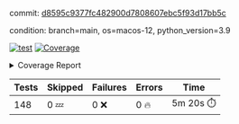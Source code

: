 commit: [d8595c9377fc482900d7808607ebc5f93d17bb5c](https://github.com/rcmdnk/homebrew-file/tree/d8595c9377fc482900d7808607ebc5f93d17bb5c)

condition: branch=main, os=macos-12, python_version=3.9

[![test](https://github.com/rcmdnk/homebrew-file/actions/workflows/test.yml/badge.svg)](https://github.com/rcmdnk/homebrew-file/actions/runs/4344966359)
<a href="https://github.com/rcmdnk/homebrew-file/blob/d8595c9377fc482900d7808607ebc5f93d17bb5c/README.md"><img alt="Coverage" src="https://img.shields.io/badge/Coverage-53%25-orange.svg" /></a><details><summary>Coverage Report </summary><table><tr><th>File</th><th>Stmts</th><th>Miss</th><th>Cover</th><th>Missing</th></tr><tbody><tr><td colspan="5"><b>bin</b></td></tr><tr><td>&nbsp; &nbsp;<a href="https://github.com/rcmdnk/homebrew-file/blob/d8595c9377fc482900d7808607ebc5f93d17bb5c/bin/brew-file">brew-file</a></td><td>1869</td><td>877</td><td>53%</td><td><a href="https://github.com/rcmdnk/homebrew-file/blob/d8595c9377fc482900d7808607ebc5f93d17bb5c/bin/brew-file#L43-L58">43&ndash;58</a>, <a href="https://github.com/rcmdnk/homebrew-file/blob/d8595c9377fc482900d7808607ebc5f93d17bb5c/bin/brew-file#L63-L65">63&ndash;65</a>, <a href="https://github.com/rcmdnk/homebrew-file/blob/d8595c9377fc482900d7808607ebc5f93d17bb5c/bin/brew-file#L153">153</a>, <a href="https://github.com/rcmdnk/homebrew-file/blob/d8595c9377fc482900d7808607ebc5f93d17bb5c/bin/brew-file#L265">265</a>, <a href="https://github.com/rcmdnk/homebrew-file/blob/d8595c9377fc482900d7808607ebc5f93d17bb5c/bin/brew-file#L284">284</a>, <a href="https://github.com/rcmdnk/homebrew-file/blob/d8595c9377fc482900d7808607ebc5f93d17bb5c/bin/brew-file#L290">290</a>, <a href="https://github.com/rcmdnk/homebrew-file/blob/d8595c9377fc482900d7808607ebc5f93d17bb5c/bin/brew-file#L315">315</a>, <a href="https://github.com/rcmdnk/homebrew-file/blob/d8595c9377fc482900d7808607ebc5f93d17bb5c/bin/brew-file#L335">335</a>, <a href="https://github.com/rcmdnk/homebrew-file/blob/d8595c9377fc482900d7808607ebc5f93d17bb5c/bin/brew-file#L338-L341">338&ndash;341</a>, <a href="https://github.com/rcmdnk/homebrew-file/blob/d8595c9377fc482900d7808607ebc5f93d17bb5c/bin/brew-file#L355-L361">355&ndash;361</a>, <a href="https://github.com/rcmdnk/homebrew-file/blob/d8595c9377fc482900d7808607ebc5f93d17bb5c/bin/brew-file#L394-L400">394&ndash;400</a>, <a href="https://github.com/rcmdnk/homebrew-file/blob/d8595c9377fc482900d7808607ebc5f93d17bb5c/bin/brew-file#L410-L421">410&ndash;421</a>, <a href="https://github.com/rcmdnk/homebrew-file/blob/d8595c9377fc482900d7808607ebc5f93d17bb5c/bin/brew-file#L610">610</a>, <a href="https://github.com/rcmdnk/homebrew-file/blob/d8595c9377fc482900d7808607ebc5f93d17bb5c/bin/brew-file#L612">612</a>, <a href="https://github.com/rcmdnk/homebrew-file/blob/d8595c9377fc482900d7808607ebc5f93d17bb5c/bin/brew-file#L614">614</a>, <a href="https://github.com/rcmdnk/homebrew-file/blob/d8595c9377fc482900d7808607ebc5f93d17bb5c/bin/brew-file#L631-L635">631&ndash;635</a>, <a href="https://github.com/rcmdnk/homebrew-file/blob/d8595c9377fc482900d7808607ebc5f93d17bb5c/bin/brew-file#L648-L653">648&ndash;653</a>, <a href="https://github.com/rcmdnk/homebrew-file/blob/d8595c9377fc482900d7808607ebc5f93d17bb5c/bin/brew-file#L663">663</a>, <a href="https://github.com/rcmdnk/homebrew-file/blob/d8595c9377fc482900d7808607ebc5f93d17bb5c/bin/brew-file#L679">679</a>, <a href="https://github.com/rcmdnk/homebrew-file/blob/d8595c9377fc482900d7808607ebc5f93d17bb5c/bin/brew-file#L683-L687">683&ndash;687</a>, <a href="https://github.com/rcmdnk/homebrew-file/blob/d8595c9377fc482900d7808607ebc5f93d17bb5c/bin/brew-file#L705-L719">705&ndash;719</a>, <a href="https://github.com/rcmdnk/homebrew-file/blob/d8595c9377fc482900d7808607ebc5f93d17bb5c/bin/brew-file#L812-L827">812&ndash;827</a>, <a href="https://github.com/rcmdnk/homebrew-file/blob/d8595c9377fc482900d7808607ebc5f93d17bb5c/bin/brew-file#L851">851</a>, <a href="https://github.com/rcmdnk/homebrew-file/blob/d8595c9377fc482900d7808607ebc5f93d17bb5c/bin/brew-file#L862-L863">862&ndash;863</a>, <a href="https://github.com/rcmdnk/homebrew-file/blob/d8595c9377fc482900d7808607ebc5f93d17bb5c/bin/brew-file#L871">871</a>, <a href="https://github.com/rcmdnk/homebrew-file/blob/d8595c9377fc482900d7808607ebc5f93d17bb5c/bin/brew-file#L884-L889">884&ndash;889</a>, <a href="https://github.com/rcmdnk/homebrew-file/blob/d8595c9377fc482900d7808607ebc5f93d17bb5c/bin/brew-file#L893-L895">893&ndash;895</a>, <a href="https://github.com/rcmdnk/homebrew-file/blob/d8595c9377fc482900d7808607ebc5f93d17bb5c/bin/brew-file#L899-L902">899&ndash;902</a>, <a href="https://github.com/rcmdnk/homebrew-file/blob/d8595c9377fc482900d7808607ebc5f93d17bb5c/bin/brew-file#L995-L997">995&ndash;997</a>, <a href="https://github.com/rcmdnk/homebrew-file/blob/d8595c9377fc482900d7808607ebc5f93d17bb5c/bin/brew-file#L1000">1000</a>, <a href="https://github.com/rcmdnk/homebrew-file/blob/d8595c9377fc482900d7808607ebc5f93d17bb5c/bin/brew-file#L1006">1006</a>, <a href="https://github.com/rcmdnk/homebrew-file/blob/d8595c9377fc482900d7808607ebc5f93d17bb5c/bin/brew-file#L1029-L1032">1029&ndash;1032</a>, <a href="https://github.com/rcmdnk/homebrew-file/blob/d8595c9377fc482900d7808607ebc5f93d17bb5c/bin/brew-file#L1094">1094</a>, <a href="https://github.com/rcmdnk/homebrew-file/blob/d8595c9377fc482900d7808607ebc5f93d17bb5c/bin/brew-file#L1123">1123</a>, <a href="https://github.com/rcmdnk/homebrew-file/blob/d8595c9377fc482900d7808607ebc5f93d17bb5c/bin/brew-file#L1154">1154</a>, <a href="https://github.com/rcmdnk/homebrew-file/blob/d8595c9377fc482900d7808607ebc5f93d17bb5c/bin/brew-file#L1157">1157</a>, <a href="https://github.com/rcmdnk/homebrew-file/blob/d8595c9377fc482900d7808607ebc5f93d17bb5c/bin/brew-file#L1169">1169</a>, <a href="https://github.com/rcmdnk/homebrew-file/blob/d8595c9377fc482900d7808607ebc5f93d17bb5c/bin/brew-file#L1171">1171</a>, <a href="https://github.com/rcmdnk/homebrew-file/blob/d8595c9377fc482900d7808607ebc5f93d17bb5c/bin/brew-file#L1202">1202</a>, <a href="https://github.com/rcmdnk/homebrew-file/blob/d8595c9377fc482900d7808607ebc5f93d17bb5c/bin/brew-file#L1207-L1210">1207&ndash;1210</a>, <a href="https://github.com/rcmdnk/homebrew-file/blob/d8595c9377fc482900d7808607ebc5f93d17bb5c/bin/brew-file#L1212-L1215">1212&ndash;1215</a>, <a href="https://github.com/rcmdnk/homebrew-file/blob/d8595c9377fc482900d7808607ebc5f93d17bb5c/bin/brew-file#L1244-L1254">1244&ndash;1254</a>, <a href="https://github.com/rcmdnk/homebrew-file/blob/d8595c9377fc482900d7808607ebc5f93d17bb5c/bin/brew-file#L1257-L1260">1257&ndash;1260</a>, <a href="https://github.com/rcmdnk/homebrew-file/blob/d8595c9377fc482900d7808607ebc5f93d17bb5c/bin/brew-file#L1263-L1269">1263&ndash;1269</a>, <a href="https://github.com/rcmdnk/homebrew-file/blob/d8595c9377fc482900d7808607ebc5f93d17bb5c/bin/brew-file#L1275">1275</a>, <a href="https://github.com/rcmdnk/homebrew-file/blob/d8595c9377fc482900d7808607ebc5f93d17bb5c/bin/brew-file#L1281">1281</a>, <a href="https://github.com/rcmdnk/homebrew-file/blob/d8595c9377fc482900d7808607ebc5f93d17bb5c/bin/brew-file#L1287-L1292">1287&ndash;1292</a>, <a href="https://github.com/rcmdnk/homebrew-file/blob/d8595c9377fc482900d7808607ebc5f93d17bb5c/bin/brew-file#L1303-L1325">1303&ndash;1325</a>, <a href="https://github.com/rcmdnk/homebrew-file/blob/d8595c9377fc482900d7808607ebc5f93d17bb5c/bin/brew-file#L1353">1353</a>, <a href="https://github.com/rcmdnk/homebrew-file/blob/d8595c9377fc482900d7808607ebc5f93d17bb5c/bin/brew-file#L1369-L1377">1369&ndash;1377</a>, <a href="https://github.com/rcmdnk/homebrew-file/blob/d8595c9377fc482900d7808607ebc5f93d17bb5c/bin/brew-file#L1382-L1401">1382&ndash;1401</a>, <a href="https://github.com/rcmdnk/homebrew-file/blob/d8595c9377fc482900d7808607ebc5f93d17bb5c/bin/brew-file#L1406-L1410">1406&ndash;1410</a>, <a href="https://github.com/rcmdnk/homebrew-file/blob/d8595c9377fc482900d7808607ebc5f93d17bb5c/bin/brew-file#L1424-L1471">1424&ndash;1471</a>, <a href="https://github.com/rcmdnk/homebrew-file/blob/d8595c9377fc482900d7808607ebc5f93d17bb5c/bin/brew-file#L1474-L1505">1474&ndash;1505</a>, <a href="https://github.com/rcmdnk/homebrew-file/blob/d8595c9377fc482900d7808607ebc5f93d17bb5c/bin/brew-file#L1510-L1542">1510&ndash;1542</a>, <a href="https://github.com/rcmdnk/homebrew-file/blob/d8595c9377fc482900d7808607ebc5f93d17bb5c/bin/brew-file#L1545-L1627">1545&ndash;1627</a>, <a href="https://github.com/rcmdnk/homebrew-file/blob/d8595c9377fc482900d7808607ebc5f93d17bb5c/bin/brew-file#L1630-L1638">1630&ndash;1638</a>, <a href="https://github.com/rcmdnk/homebrew-file/blob/d8595c9377fc482900d7808607ebc5f93d17bb5c/bin/brew-file#L1651">1651</a>, <a href="https://github.com/rcmdnk/homebrew-file/blob/d8595c9377fc482900d7808607ebc5f93d17bb5c/bin/brew-file#L1656">1656</a>, <a href="https://github.com/rcmdnk/homebrew-file/blob/d8595c9377fc482900d7808607ebc5f93d17bb5c/bin/brew-file#L1661-L1700">1661&ndash;1700</a>, <a href="https://github.com/rcmdnk/homebrew-file/blob/d8595c9377fc482900d7808607ebc5f93d17bb5c/bin/brew-file#L1704-L1819">1704&ndash;1819</a>, <a href="https://github.com/rcmdnk/homebrew-file/blob/d8595c9377fc482900d7808607ebc5f93d17bb5c/bin/brew-file#L1829-L1841">1829&ndash;1841</a>, <a href="https://github.com/rcmdnk/homebrew-file/blob/d8595c9377fc482900d7808607ebc5f93d17bb5c/bin/brew-file#L1845">1845</a>, <a href="https://github.com/rcmdnk/homebrew-file/blob/d8595c9377fc482900d7808607ebc5f93d17bb5c/bin/brew-file#L1852-L1932">1852&ndash;1932</a>, <a href="https://github.com/rcmdnk/homebrew-file/blob/d8595c9377fc482900d7808607ebc5f93d17bb5c/bin/brew-file#L1939-L1980">1939&ndash;1980</a>, <a href="https://github.com/rcmdnk/homebrew-file/blob/d8595c9377fc482900d7808607ebc5f93d17bb5c/bin/brew-file#L1983-L1990">1983&ndash;1990</a>, <a href="https://github.com/rcmdnk/homebrew-file/blob/d8595c9377fc482900d7808607ebc5f93d17bb5c/bin/brew-file#L1994-L1995">1994&ndash;1995</a>, <a href="https://github.com/rcmdnk/homebrew-file/blob/d8595c9377fc482900d7808607ebc5f93d17bb5c/bin/brew-file#L2000-L2044">2000&ndash;2044</a>, <a href="https://github.com/rcmdnk/homebrew-file/blob/d8595c9377fc482900d7808607ebc5f93d17bb5c/bin/brew-file#L2050-L2086">2050&ndash;2086</a>, <a href="https://github.com/rcmdnk/homebrew-file/blob/d8595c9377fc482900d7808607ebc5f93d17bb5c/bin/brew-file#L2089-L2095">2089&ndash;2095</a>, <a href="https://github.com/rcmdnk/homebrew-file/blob/d8595c9377fc482900d7808607ebc5f93d17bb5c/bin/brew-file#L2099-L2107">2099&ndash;2107</a>, <a href="https://github.com/rcmdnk/homebrew-file/blob/d8595c9377fc482900d7808607ebc5f93d17bb5c/bin/brew-file#L2115-L2123">2115&ndash;2123</a>, <a href="https://github.com/rcmdnk/homebrew-file/blob/d8595c9377fc482900d7808607ebc5f93d17bb5c/bin/brew-file#L2127-L2129">2127&ndash;2129</a>, <a href="https://github.com/rcmdnk/homebrew-file/blob/d8595c9377fc482900d7808607ebc5f93d17bb5c/bin/brew-file#L2133">2133</a>, <a href="https://github.com/rcmdnk/homebrew-file/blob/d8595c9377fc482900d7808607ebc5f93d17bb5c/bin/brew-file#L2137-L2145">2137&ndash;2145</a>, <a href="https://github.com/rcmdnk/homebrew-file/blob/d8595c9377fc482900d7808607ebc5f93d17bb5c/bin/brew-file#L2155-L2324">2155&ndash;2324</a>, <a href="https://github.com/rcmdnk/homebrew-file/blob/d8595c9377fc482900d7808607ebc5f93d17bb5c/bin/brew-file#L2330-L2482">2330&ndash;2482</a>, <a href="https://github.com/rcmdnk/homebrew-file/blob/d8595c9377fc482900d7808607ebc5f93d17bb5c/bin/brew-file#L2510">2510</a>, <a href="https://github.com/rcmdnk/homebrew-file/blob/d8595c9377fc482900d7808607ebc5f93d17bb5c/bin/brew-file#L2535">2535</a>, <a href="https://github.com/rcmdnk/homebrew-file/blob/d8595c9377fc482900d7808607ebc5f93d17bb5c/bin/brew-file#L2616">2616</a>, <a href="https://github.com/rcmdnk/homebrew-file/blob/d8595c9377fc482900d7808607ebc5f93d17bb5c/bin/brew-file#L2621-L2632">2621&ndash;2632</a>, <a href="https://github.com/rcmdnk/homebrew-file/blob/d8595c9377fc482900d7808607ebc5f93d17bb5c/bin/brew-file#L2661-L2668">2661&ndash;2668</a>, <a href="https://github.com/rcmdnk/homebrew-file/blob/d8595c9377fc482900d7808607ebc5f93d17bb5c/bin/brew-file#L2693">2693</a>, <a href="https://github.com/rcmdnk/homebrew-file/blob/d8595c9377fc482900d7808607ebc5f93d17bb5c/bin/brew-file#L2705">2705</a>, <a href="https://github.com/rcmdnk/homebrew-file/blob/d8595c9377fc482900d7808607ebc5f93d17bb5c/bin/brew-file#L2721">2721</a>, <a href="https://github.com/rcmdnk/homebrew-file/blob/d8595c9377fc482900d7808607ebc5f93d17bb5c/bin/brew-file#L2735-L2739">2735&ndash;2739</a>, <a href="https://github.com/rcmdnk/homebrew-file/blob/d8595c9377fc482900d7808607ebc5f93d17bb5c/bin/brew-file#L2743-L2746">2743&ndash;2746</a>, <a href="https://github.com/rcmdnk/homebrew-file/blob/d8595c9377fc482900d7808607ebc5f93d17bb5c/bin/brew-file#L2749-L2752">2749&ndash;2752</a>, <a href="https://github.com/rcmdnk/homebrew-file/blob/d8595c9377fc482900d7808607ebc5f93d17bb5c/bin/brew-file#L2755-L2763">2755&ndash;2763</a>, <a href="https://github.com/rcmdnk/homebrew-file/blob/d8595c9377fc482900d7808607ebc5f93d17bb5c/bin/brew-file#L2792-L2799">2792&ndash;2799</a>, <a href="https://github.com/rcmdnk/homebrew-file/blob/d8595c9377fc482900d7808607ebc5f93d17bb5c/bin/brew-file#L2810-L2817">2810&ndash;2817</a>, <a href="https://github.com/rcmdnk/homebrew-file/blob/d8595c9377fc482900d7808607ebc5f93d17bb5c/bin/brew-file#L2898-L2900">2898&ndash;2900</a>, <a href="https://github.com/rcmdnk/homebrew-file/blob/d8595c9377fc482900d7808607ebc5f93d17bb5c/bin/brew-file#L2919">2919</a>, <a href="https://github.com/rcmdnk/homebrew-file/blob/d8595c9377fc482900d7808607ebc5f93d17bb5c/bin/brew-file#L2925">2925</a>, <a href="https://github.com/rcmdnk/homebrew-file/blob/d8595c9377fc482900d7808607ebc5f93d17bb5c/bin/brew-file#L2936-L3545">2936&ndash;3545</a>, <a href="https://github.com/rcmdnk/homebrew-file/blob/d8595c9377fc482900d7808607ebc5f93d17bb5c/bin/brew-file#L3549">3549</a></td></tr><tr><td><b>TOTAL</b></td><td><b>1869</b></td><td><b>877</b></td><td><b>53%</b></td><td>&nbsp;</td></tr></tbody></table></details>

| Tests | Skipped | Failures | Errors | Time |
| ----- | ------- | -------- | -------- | ------------------ |
| 148 | 0 :zzz: | 0 :x: | 0 :fire: | 5m 20s :stopwatch: |

